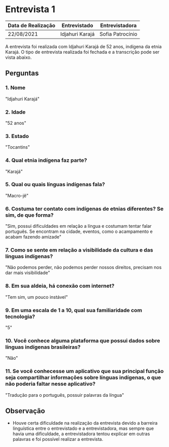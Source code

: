 # Entrevista 1

| Data de Realização | Entrevistado      | Entrevistadora   |
| ------------------ | ----------------- | ---------------- |
|     22/08/2021     |     Idjahuri Karajá     | Sofia Patrocínio |

A entrevista foi realizada com Idjahuri Karajá de 52 anos, indígena da etnia Karajá. O tipo de entrevista realizada foi fechada e a transcrição pode ser vista abaixo.

## Perguntas

### 1. Nome
"Idjahuri Karajá"
### 2. Idade
"52 anos"
### 3. Estado
"Tocantins"
### 4. Qual etnia indígena faz parte?
"Karajá"
### 5. Qual ou quais línguas indígenas fala?
"Macro-jê"
### 6. Costuma ter contato com indígenas de etnias diferentes? Se sim, de que forma?
"Sim, possui dificuldades em relação a língua e costumam tentar falar português. Se encontram na cidade, eventos, como o acampamento e acabam fazendo amizade"
### 7. Como se sente em relação a visibilidade da cultura e das línguas indígenas?
"Não podemos perder, não podemos perder nossos direitos, precisam nos dar mais visibilidade"
### 8. Em sua aldeia, há conexão com internet?
"Tem sim, um pouco instável"
### 9. Em uma escala de 1 a 10, qual sua familiaridade com tecnologia?
"5"
### 10. Você conhece alguma plataforma que possui dados sobre línguas indígenas brasileiras?
"Não"
### 11. Se você conhecesse um aplicativo que sua principal função seja compartilhar informações sobre línguas indígenas, o que não poderia faltar nesse aplicativo?
"Tradução para o português, possuir palavras da língua"

## Observação

- Houve certa dificuldade na realização da entrevista devido a barreira linguística entre o entrevistado e a entrevistadora, mas sempre que havia uma dificuldade, a entrevistadora tentou explicar em outras palavras e foi possível realizar a entrevista.